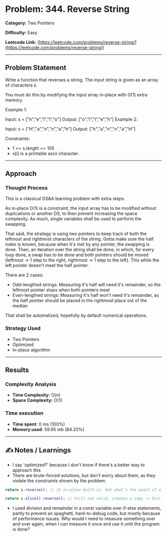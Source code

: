 # Problem: 344. Reverse String

**Category:** Two Pointers

**Difficulty:** Easy

**Leetcode Link:** [https://leetcode.com/problems/reverse-string/](https://leetcode.com/problems/reverse-string/)

---

## Problem Statement

Write a function that reverses a string. The input string is given as an array of characters s.

You must do this by modifying the input array in-place with O(1) extra memory.

 

Example 1:

Input: s = ["h","e","l","l","o"]
Output: ["o","l","l","e","h"]
Example 2:

Input: s = ["H","a","n","n","a","h"]
Output: ["h","a","n","n","a","H"]
 

Constraints:

- 1 <= s.length <= 105
- s[i] is a printable ascii character.

---

## Approach

### Thought Process
This is a classical DS&A learning problem with extra steps.

As in-place O(1) is a constraint, the input array has to be modified without duplications or another DS, to then prevent increasing the space complexity. As much, single variables shall be used to perform the swapping.

That said, the strategy is using two pointers to keep track of both the leftmost and rightmost characters of the string. Gotta make sure the half index is known, because when it's met by any pointer, the swapping is done. Then, an iteration over the string shall be done, in which, for every loop done, a swap has to be done and both pointers should be moved (leftmost -> 1 step to the right, rightmost -> 1 step to the left). This while the left pointer doesn't meet the half pointer.

There are 2 cases:
 - Odd-lengthed strings: Measuring it's half will need it's remainder, so the leftmost pointer stops when both pointers meet
 - Even-lengthed strings: Measuring it's half won't need it's remainder, as the half pointer should be placed in the rightmost place out of the median

That shall be automatized, hopefully by default numerical operations.

### Strategy Used
- Two Pointers
- Optimized
- In-place algorithm

---

## Results
### Complexity Analysis
- **Time Complexity:** O(n)
- **Space Complexity:** O(1)

### Time execution
- **Time spent**: 0 ms (100%)
- **Memory used**: 59.95 mb (84.33%)

---

## ✍️ Notes / Learnings
- I say 'optimized?' because I don't know if there's a better way to approach this
- There are brute-forced solutions, but don't worry about them, as they violate the constraints shown by the problem:
```javascript
return s.reverse(); // JS in-place built-in, but what's the point of a command doing everything for you and the problem?
```
```javascript
return s.slice().reverse(); // Still not valid, creates a copy -> O(n) space complexity
```

- I used division and remainder in a const variable over if-else statements, partly to prevent an spaghetti, hard-to-debug code, but mostly because of performance issues. Why would I need to measure something over and over again, when I can measure it once and use it until the program is done?
